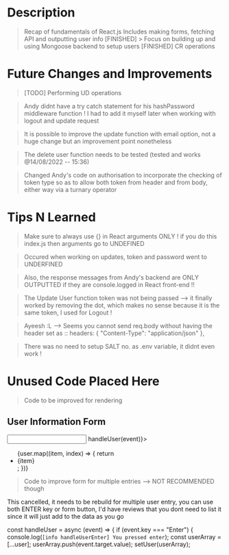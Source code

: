# Description

> Recap of fundamentals of React.js
> Includes making forms, fetching API and outputting user info
> [FINISHED] > Focus on building up and using Mongoose backend to setup users
> [FINISHED] CR operations

# Future Changes and Improvements

> [TODO] Performing UD operations

> Andy didnt have a try catch statement for his hashPassword middleware function ! I had to add it myself later when working with logout and update request

> It is possible to improve the update function with email option, not a huge change but an improvement point nonetheless

> The delete user function needs to be tested (tested and works @14/08/2022 -- 15:36)

> Changed Andy's code on authorisation to incorporate the checking of token type so as to allow both token from header and from body, either way via a turnary operator

# Tips N Learned

> Make sure to always use {} in React arguments ONLY ! if you do this index.js then arguments go to UNDEFINED

> Occured when working on updates, token and password went to UNDERFINED

> Also, the response messages from Andy's backend are ONLY OUTPUTTED if they are console.logged in React front-end !!

> The Update User function token was not being passed --> it finally worked by removing the dot, which makes no sense because it is the same token, I used for Logout !

> Ayeesh :L --> Seems you cannot send req.body without having the header set as :: headers: { "Content-Type": "application/json" },

> There was no need to setup SALT no. as .env variable, it didnt even work !

# Unused Code Placed Here

> Code to be improved for rendering

<h2>User Information Form</h2>
<input onKeyDown={(event) => handleUser(event)}></input>
<ul>
    {user.map((item, index) => {
        return <li key={index}>{item}</li>;
    })}
</ul>

> Code to improve form for multiple entries --> NOT RECOMMENDED though

This cancelled, it needs to be rebuild for multiple user entry, you can use both ENTER key or form button, I'd have reviews that you dont need to list it since it will just add to the data as you go

const handleUser = async (event) => {
if (event.key === "Enter") {
console.log(`[info handleUserEnter] You pressed enter`);
const userArray = [...user];
userArray.push(event.target.value);
setUser(userArray);
